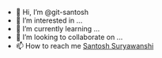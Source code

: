 - 👋 Hi, I’m @git-santosh
- 👀 I’m interested in ...
- 🌱 I’m currently learning ...
- 💞️ I’m looking to collaborate on ...
- 📫 How to reach me [Santosh Suryawanshi](mailto:santosh.suryawanshi28@gmail.com?subject=[GitHub]%20Source%20Santosh%20Surya)



<!---
git-santosh/git-santosh is a ✨ special ✨ repository because its `README.md` (this file) appears on your GitHub profile.
You can click the Preview link to take a look at your changes.
--->
